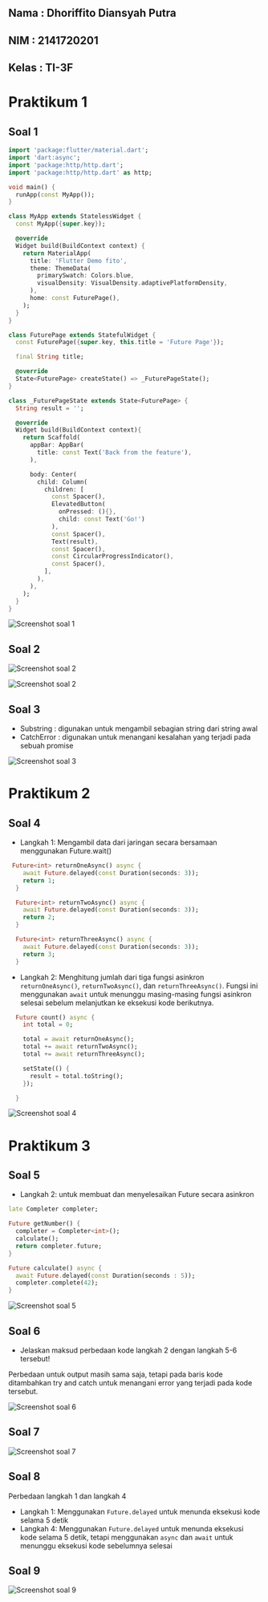 ## Nama : Dhoriffito Diansyah Putra
## NIM : 2141720201
## Kelas : TI-3F

# Praktikum 1

## Soal 1

```dart
import 'package:flutter/material.dart';
import 'dart:async';
import 'package:http/http.dart';
import 'package:http/http.dart' as http;

void main() {
  runApp(const MyApp());
}

class MyApp extends StatelessWidget {
  const MyApp({super.key});

  @override
  Widget build(BuildContext context) {
    return MaterialApp(
      title: 'Flutter Demo fito',
      theme: ThemeData(
        primarySwatch: Colors.blue,
        visualDensity: VisualDensity.adaptivePlatformDensity,
      ),
      home: const FuturePage(),
    );
  }
}

class FuturePage extends StatefulWidget {
  const FuturePage({super.key, this.title = 'Future Page'});

  final String title;

  @override
  State<FuturePage> createState() => _FuturePageState();
}

class _FuturePageState extends State<FuturePage> {
  String result = '';

  @override
  Widget build(BuildContext context){
    return Scaffold(
      appBar: AppBar(
        title: const Text('Back from the feature'),
      ),

      body: Center(
        child: Column(
          children: [
            const Spacer(),
            ElevatedButton(
              onPressed: (){}, 
              child: const Text('Go!')
            ),
            const Spacer(),
            Text(result),
            const Spacer(),
            const CircularProgressIndicator(),
            const Spacer(),
          ],
        ),
      ),
    );
  }
}

```

![Screenshot soal 1](docs/prak1_no1.png)

## Soal 2

![Screenshot soal 2](docs/prak1_buku.png)

![Screenshot soal 2](docs/prak1_json.png)

## Soal 3
* Substring : digunakan untuk mengambil sebagian string dari string awal
* CatchError : digunakan untuk menangani kesalahan yang terjadi pada sebuah promise

![Screenshot soal 3](docs/prak1_no3.gif)

# Praktikum 2

## Soal 4

* Langkah 1: Mengambil data dari jaringan secara bersamaan menggunakan Future.wait()

```dart
 Future<int> returnOneAsync() async {
    await Future.delayed(const Duration(seconds: 3));
    return 1;
  }

  Future<int> returnTwoAsync() async {
    await Future.delayed(const Duration(seconds: 3));
    return 2;
  }

  Future<int> returnThreeAsync() async {
    await Future.delayed(const Duration(seconds: 3));
    return 3;
  }
```

* Langkah 2: Menghitung jumlah dari tiga fungsi asinkron `returnOneAsync()`, `returnTwoAsync()`, dan `returnThreeAsync()`. Fungsi ini menggunakan `await` untuk menunggu masing-masing fungsi asinkron selesai sebelum melanjutkan ke eksekusi kode berikutnya. 

```dart
  Future count() async {
    int total = 0;

    total = await returnOneAsync();
    total += await returnTwoAsync();
    total += await returnThreeAsync();

    setState(() {
      result = total.toString();
    });

  }
```

![Screenshot soal 4](docs/prak2_no4.gif)

# Praktikum 3

## Soal 5

* Langkah 2: untuk membuat dan menyelesaikan Future secara asinkron

```dart
late Completer completer;

Future getNumber() {
  completer = Completer<int>();
  calculate();
  return completer.future;
}

Future calculate() async {
  await Future.delayed(const Duration(seconds : 5));
  completer.complete(42);
}
```
![Screenshot soal 5](docs/prak3_no5.gif)

## Soal 6

* Jelaskan maksud perbedaan kode langkah 2 dengan langkah 5-6 tersebut!

Perbedaan untuk output masih sama saja, tetapi pada baris kode ditambahkan try and catch untuk menangani error yang terjadi pada kode tersebut.

![Screenshot soal 6](docs/prak3_no6.gif)

## Soal 7

![Screenshot soal 7](docs/prak4_no7.gif)

## Soal 8

Perbedaan langkah 1 dan langkah 4

* Langkah 1: Menggunakan `Future.delayed` untuk menunda eksekusi kode selama 5 detik
* Langkah 4: Menggunakan `Future.delayed` untuk menunda eksekusi kode selama 5 detik, tetapi menggunakan `async` dan `await` untuk menunggu eksekusi kode sebelumnya selesai

## Soal 9

![Screenshot soal 9](docs/prak5_no9.gif)